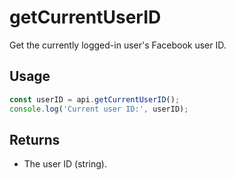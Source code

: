 # getCurrentUserID

Get the currently logged-in user's Facebook user ID.

## Usage
```js
const userID = api.getCurrentUserID();
console.log('Current user ID:', userID);
```

## Returns
- The user ID (string).

